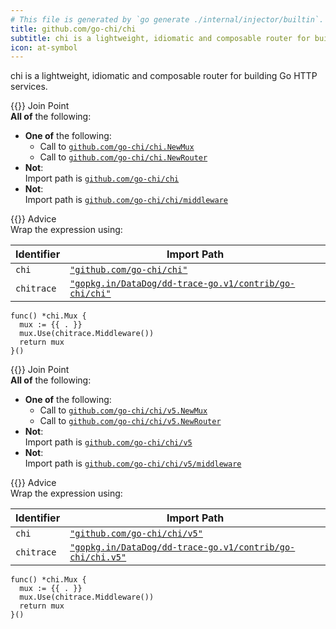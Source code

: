 ```yaml
---
# This file is generated by `go generate ./internal/injector/builtin`. DO NOT EDIT.
title: github.com/go-chi/chi
subtitle: chi is a lightweight, idiomatic and composable router for building Go HTTP services.
icon: at-symbol
---
```



chi is a lightweight, idiomatic and composable router for building Go HTTP services.



<div class="hextra-cards hx-mt-4 hx-gap-4 hx-grid" style="--hextra-cards-grid-cols: 1;">
  <div class="hextra-card hx-group hx-flex hx-flex-col hx-justify-start hx-overflow-hidden hx-rounded-lg hx-border hx-border-gray-200 hx-text-current hx-no-underline dark:hx-shadow-none hover:hx-shadow-gray-100 dark:hover:hx-shadow-none hx-shadow-gray-100 active:hx-shadow-sm active:hx-shadow-gray-200 hx-transition-all hx-duration-200">
    <div>
      <span class="hextra-card-icon hx-flex hx-font-semibold hx-items-start hx-gap-2 hx-p-4 hx-text-gray-700 hover:hx-text-gray-900 dark:hx-text-neutral-200 dark:hover:hx-text-neutral-50">
        {{<iconSVG "search-circle">}} Join Point
      </span>
      <div class="hextra-card-subtitle hx-font-normal hx-px-4 hx-mb-4 hx-mt-2"><strong>All of</strong> the following:
<ul>
<li><strong>One of</strong> the following:
<ul>
<li>Call to <a href="https://pkg.go.dev/github.com/go-chi/chi#NewMux" target="_blank" rel="noopener"><code>github.com/go-chi/chi.NewMux</code></a></li><li>Call to <a href="https://pkg.go.dev/github.com/go-chi/chi#NewRouter" target="_blank" rel="noopener"><code>github.com/go-chi/chi.NewRouter</code></a></li></ul>
</li><li><strong>Not</strong>:<div>Import path is <a href="http://pkg.go.dev/github.com/go-chi/chi" target="_blank" rel="noopener"><code>github.com/go-chi/chi</code></a></div></li><li><strong>Not</strong>:<div>Import path is <a href="http://pkg.go.dev/github.com/go-chi/chi/middleware" target="_blank" rel="noopener"><code>github.com/go-chi/chi/middleware</code></a></div></li></ul>
</div>
    </div>
    <div class="hx-border-t">
      <span class="hextra-card-icon hx-flex hx-font-semibold hx-items-start hx-gap-2 hx-p-4 hx-text-gray-700 hover:hx-text-gray-900 dark:hx-text-neutral-200 dark:hover:hx-text-neutral-50">
        {{<iconSVG "chip">}} Advice
      </span>
      <div class="hextra-card-subtitle hx-font-normal hx-px-4 hx-mb-4 hx-mt-2">Wrap the expression using: 

Identifier | Import Path
---|---
<code>chi</code>|<a href="http://pkg.go.dev/github.com/go-chi/chi" target="_blank" rel="noopener"><code>"github.com/go-chi/chi"</code></a>
<code>chitrace</code>|<a href="http://pkg.go.dev/gopkg.in/DataDog/dd-trace-go.v1/contrib/go-chi/chi" target="_blank" rel="noopener"><code>"gopkg.in/DataDog/dd-trace-go.v1/contrib/go-chi/chi"</code></a>


```go-template
func() *chi.Mux {
  mux := {{ . }}
  mux.Use(chitrace.Middleware())
  return mux
}()
```

</div>
    </div>
  </div>
</div><div class="hextra-cards hx-mt-4 hx-gap-4 hx-grid" style="--hextra-cards-grid-cols: 1;">
  <div class="hextra-card hx-group hx-flex hx-flex-col hx-justify-start hx-overflow-hidden hx-rounded-lg hx-border hx-border-gray-200 hx-text-current hx-no-underline dark:hx-shadow-none hover:hx-shadow-gray-100 dark:hover:hx-shadow-none hx-shadow-gray-100 active:hx-shadow-sm active:hx-shadow-gray-200 hx-transition-all hx-duration-200">
    <div>
      <span class="hextra-card-icon hx-flex hx-font-semibold hx-items-start hx-gap-2 hx-p-4 hx-text-gray-700 hover:hx-text-gray-900 dark:hx-text-neutral-200 dark:hover:hx-text-neutral-50">
        {{<iconSVG "search-circle">}} Join Point
      </span>
      <div class="hextra-card-subtitle hx-font-normal hx-px-4 hx-mb-4 hx-mt-2"><strong>All of</strong> the following:
<ul>
<li><strong>One of</strong> the following:
<ul>
<li>Call to <a href="https://pkg.go.dev/github.com/go-chi/chi/v5#NewMux" target="_blank" rel="noopener"><code>github.com/go-chi/chi/v5.NewMux</code></a></li><li>Call to <a href="https://pkg.go.dev/github.com/go-chi/chi/v5#NewRouter" target="_blank" rel="noopener"><code>github.com/go-chi/chi/v5.NewRouter</code></a></li></ul>
</li><li><strong>Not</strong>:<div>Import path is <a href="http://pkg.go.dev/github.com/go-chi/chi/v5" target="_blank" rel="noopener"><code>github.com/go-chi/chi/v5</code></a></div></li><li><strong>Not</strong>:<div>Import path is <a href="http://pkg.go.dev/github.com/go-chi/chi/v5/middleware" target="_blank" rel="noopener"><code>github.com/go-chi/chi/v5/middleware</code></a></div></li></ul>
</div>
    </div>
    <div class="hx-border-t">
      <span class="hextra-card-icon hx-flex hx-font-semibold hx-items-start hx-gap-2 hx-p-4 hx-text-gray-700 hover:hx-text-gray-900 dark:hx-text-neutral-200 dark:hover:hx-text-neutral-50">
        {{<iconSVG "chip">}} Advice
      </span>
      <div class="hextra-card-subtitle hx-font-normal hx-px-4 hx-mb-4 hx-mt-2">Wrap the expression using: 

Identifier | Import Path
---|---
<code>chi</code>|<a href="http://pkg.go.dev/github.com/go-chi/chi/v5" target="_blank" rel="noopener"><code>"github.com/go-chi/chi/v5"</code></a>
<code>chitrace</code>|<a href="http://pkg.go.dev/gopkg.in/DataDog/dd-trace-go.v1/contrib/go-chi/chi.v5" target="_blank" rel="noopener"><code>"gopkg.in/DataDog/dd-trace-go.v1/contrib/go-chi/chi.v5"</code></a>


```go-template
func() *chi.Mux {
  mux := {{ . }}
  mux.Use(chitrace.Middleware())
  return mux
}()
```

</div>
    </div>
  </div>
</div>
